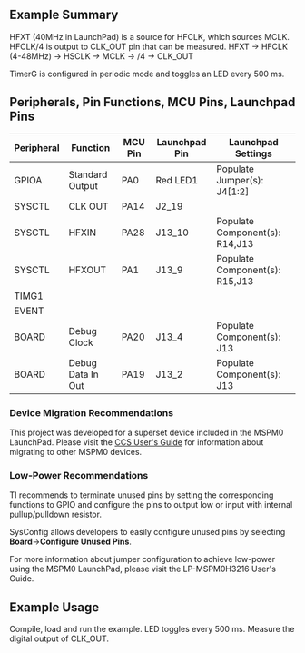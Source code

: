 ## Example Summary

HFXT (40MHz in LaunchPad) is a source for HFCLK, which sources MCLK.
HFCLK/4 is output to CLK_OUT pin that can be measured.
HFXT -> HFCLK (4-48MHz) -> HSCLK -> MCLK -> /4 -> CLK_OUT

TimerG is configured in periodic mode and toggles an LED every 500 ms.

## Peripherals, Pin Functions, MCU Pins, Launchpad Pins
| Peripheral | Function | MCU Pin | Launchpad Pin | Launchpad Settings |
| --- | --- | --- | --- | --- |
| GPIOA | Standard Output | PA0 | Red LED1 | Populate Jumper(s): J4[1:2] |
| SYSCTL | CLK OUT | PA14 | J2_19 |  |
| SYSCTL | HFXIN | PA28 | J13_10 | Populate Component(s): R14,J13 |
| SYSCTL | HFXOUT | PA1 | J13_9 | Populate Component(s): R15,J13 |
| TIMG1 |  |  |  |  |
| EVENT |  |  |  |  |
| BOARD | Debug Clock | PA20 | J13_4 | Populate Component(s): J13 |
| BOARD | Debug Data In Out | PA19 | J13_2 | Populate Component(s): J13 |

### Device Migration Recommendations
This project was developed for a superset device included in the MSPM0 LaunchPad. Please
visit the [CCS User's Guide](https://software-dl.ti.com/msp430/esd/MSPM0-SDK/latest/docs/english/tools/ccs_ide_guide/doc_guide/doc_guide-srcs/ccs_ide_guide.html#sysconfig-project-migration)
for information about migrating to other MSPM0 devices.

### Low-Power Recommendations
TI recommends to terminate unused pins by setting the corresponding functions to
GPIO and configure the pins to output low or input with internal
pullup/pulldown resistor.

SysConfig allows developers to easily configure unused pins by selecting **Board**→**Configure Unused Pins**.

For more information about jumper configuration to achieve low-power using the
MSPM0 LaunchPad, please visit the LP-MSPM0H3216 User's Guide.

## Example Usage
Compile, load and run the example. LED toggles every 500 ms.
Measure the digital output of CLK_OUT.
